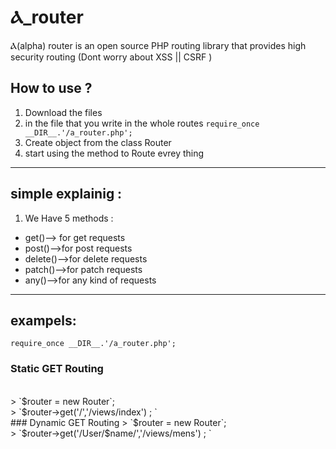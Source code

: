 # Ⲁ_router
Ⲁ(alpha) router is an open source PHP routing library that provides high security routing (Dont worry about XSS || CSRF )

## How to use ?
1. Download the files
2. in the file that you write in the whole routes  `require_once __DIR__.'/a_router.php';` 
3. Create object from the class Router
4. start using the method to Route evrey thing
---
## simple explainig : 
1. We Have 5 methods :
* get()--> for get requests
* post()-->for post requests
* delete()-->for delete requests
* patch()-->for patch requests
* any()-->for any kind of requests
---
## exampels:
 `require_once __DIR__.'/a_router.php';`
<br />
### Static GET  Routing
<br />
> `$router = new Router`;
<br />
> `$router->get('/','/views/index') ; `
<br />
### Dynamic GET Routing
> `$router = new Router`;
<br />
> `$router->get('/User/$name/','/views/mens') ; `


